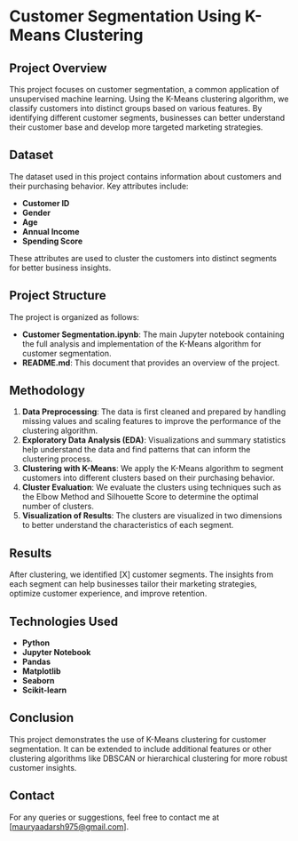 # Customer Segmentation Using K-Means Clustering

## Project Overview

This project focuses on customer segmentation, a common application of unsupervised machine learning. Using the K-Means clustering algorithm, we classify customers into distinct groups based on various features. By identifying different customer segments, businesses can better understand their customer base and develop more targeted marketing strategies.

## Dataset

The dataset used in this project contains information about customers and their purchasing behavior. Key attributes include:

- **Customer ID**
- **Gender**
- **Age**
- **Annual Income**
- **Spending Score**

These attributes are used to cluster the customers into distinct segments for better business insights.

## Project Structure

The project is organized as follows:

- **Customer Segmentation.ipynb**: The main Jupyter notebook containing the full analysis and implementation of the K-Means algorithm for customer segmentation.
- **README.md**: This document that provides an overview of the project.
  
## Methodology

1. **Data Preprocessing**: The data is first cleaned and prepared by handling missing values and scaling features to improve the performance of the clustering algorithm.
2. **Exploratory Data Analysis (EDA)**: Visualizations and summary statistics help understand the data and find patterns that can inform the clustering process.
3. **Clustering with K-Means**: We apply the K-Means algorithm to segment customers into different clusters based on their purchasing behavior.
4. **Cluster Evaluation**: We evaluate the clusters using techniques such as the Elbow Method and Silhouette Score to determine the optimal number of clusters.
5. **Visualization of Results**: The clusters are visualized in two dimensions to better understand the characteristics of each segment.

## Results

After clustering, we identified [X] customer segments. The insights from each segment can help businesses tailor their marketing strategies, optimize customer experience, and improve retention.

## Technologies Used

- **Python**
- **Jupyter Notebook**
- **Pandas**
- **Matplotlib**
- **Seaborn**
- **Scikit-learn**

## Conclusion

This project demonstrates the use of K-Means clustering for customer segmentation. It can be extended to include additional features or other clustering algorithms like DBSCAN or hierarchical clustering for more robust customer insights.

## Contact

For any queries or suggestions, feel free to contact me at [mauryaadarsh975@gmail.com].

